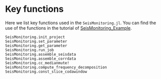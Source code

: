 # Key functions

Here we list key functions used in the `SeisMonitoring.jl`. You can find the use of the functions in the tutorial of [SeisMonitoring_Example](https://github.com/kura-okubo/SeisMonitoring_Example).

```@docs
SeisMonitoring.init_project
SeisMonitoring.set_parameter
SeisMonitoring.get_parameter
SeisMonitoring.run_job
SeisMonitoring.assemble_seisdata
SeisMonitoring.assemble_corrdata
SeisMonitoring.cc_medianmute!
SeisMonitoring.compute_frequency_decomposition
SeisMonitoring.const_slice_codawindow
```
